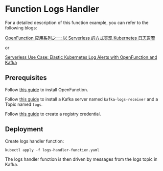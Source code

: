 # Function Logs Handler

For a detailed description of this function example, you can refer to the following blogs:

[OpenFunction 应用系列之一: 以 Serverless 的方式实现 Kubernetes 日志告警](https://kubesphere.io/zh/blogs/serverless-way-for-kubernetes-log-alert/)

or

[Serverless Use Case: Elastic Kubernetes Log Alerts with OpenFunction and Kafka](https://mp.weixin.qq.com/s/EZWYqtXJ7Cj-Yd7Fro6uyA)

## Prerequisites

Follow [this guide](../../../Prerequisites.md#openfunction) to install OpenFunction.

Follow [this guide](../../../Prerequisites.md#kafka) to install a Kafka server named `kafka-logs-receiver` and a Topic named `logs`.

Follow [this guide](../../../Prerequisites.md#registry-credential) to create a registry credential.

## Deployment

Create logs handler function:

```shell
kubectl apply -f logs-handler-function.yaml
```

The logs handler function is then driven by messages from the logs topic in Kafka.

